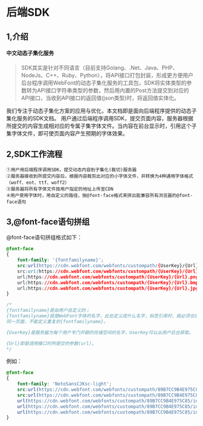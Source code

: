 # 后端SDK

## 1,介绍

#### 中文动态子集化服务
>SDK其实是针对不同语言（目前支持Golang、.Net、Java、PHP、NodeJs、C++、Ruby、Python），将API接口打包封装，形成更方便用户后台程序调用WebFont的动态子集化服务的工具包，SDK将实体类型的参数转为API接口字符串类型的参数，然后用内置的Post方法提交到对应的API接口，当收到API接口的返回值(json类型)时，将返回值实体化。

我们专注于动态子集化方案的应用与优化，本文档即是面向后端程序提供的动态子集化服务的SDK文档。
用户通过后端程序调用SDK，提交页面内容，服务器根据所提交的内容生成相对应的专属子集字体文件。当内容在前台显示时，引用这个子集字体文件，即可使页面内容产生预期的字体效果。


## 2,SDK工作流程   
    ①用户用后端程序调用SDK，提交动态内容到子集化(裁切)服务器
    ②服务器接收到所提交内容后，根据内容裁剪出对应的小字体文件，并转换为4种通用字体格式（woff、eot、ttf、woff2）
    ③服务器将所有字体文件按用户指定的地址上传至CDN
    ④用户使用字体时，用自定义的路径，按@font-face格式来拼出能兼容所有浏览器的@font-face语句
   
   
## 3,@font-face语句拼组
@font-face语句拼组格式如下：
```css
@font-face
{
    font-family: '{fontfamilyname}';
    src:url(https://cdn.webfont.com/webfonts/custompath/{UserKey}/{Url}.gif);
    src:url(https://cdn.webfont.com/webfonts/custompath/{UserKey}/{Url}.gif#iefix) format('embedded-opentype'),
    url(https://cdn.webfont.com/webfonts/custompath/{UserKey}/{Url}.png) format('woff2'),
    url(https://cdn.webfont.com/webfonts/custompath/{UserKey}/{Url}.bmp) format('woff'),
    url(https://cdn.webfont.com/webfonts/custompath/{UserKey}/{Url}.jpg) format('truetype');
}

/* 
{fontfamilyname}是由用户自定义的；
{fontfamilyname}就是WebFont字体的名字，此处定义成什么名字，标签引用时，就必须也用这个名字；
同一页面，不能定义重复的{fontfamilyname}。

{UserKey}是服务器为每个用户专门开僻的存储空间的名字，UserKey可以从用户后台获取。

{Url}即是调用接口时所提交的参数(url)。
*/
```
例如：
```css
@font-face
{
    font-family: 'NotoSansCJKsc-light';
    src:url(https://cdn.webfont.com/webfonts/custompath/89B7CC9B4E975C85/index.gif);
    src:url(https://cdn.webfont.com/webfonts/custompath/89B7CC9B4E975C85/index.gif#iefix) format('embedded-opentype'),
    url(https://cdn.webfont.com/webfonts/custompath/89B7CC9B4E975C85/index.png) format('woff2'),
    url(https://cdn.webfont.com/webfonts/custompath/89B7CC9B4E975C85/index.bmp) format('woff'),
    url(https://cdn.webfont.com/webfonts/custompath/89B7CC9B4E975C85/index.jpg) format('truetype');
}
```
